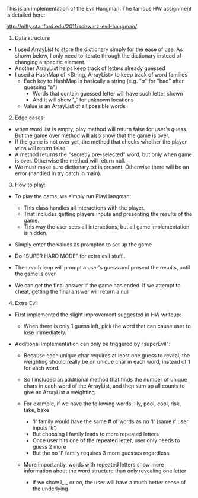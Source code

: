 This is an implementation of the Evil Hangman. The famous HW assignment is detailed here:

http://nifty.stanford.edu/2011/schwarz-evil-hangman/


1. Data structure
- I used ArrayList to store the dictionary simply for the ease of use. As shown below, I only need to iterate through the dictionary instead of changing a specific element. 
- Another ArrayList helps keep track of letters already guessed
- I used a HashMap of <String, ArrayList> to keep track of word families 
     - Each key to HashMap is basically a string (e.g. "_a_" for "bad" after guessing "a")
     	* Words that contain guessed letter will have such letter shown
     	* And it will show '_' for unknown locations
     - Value is an ArrayList of all possible words

2. Edge cases:
- when word list is empty, play method will return false for user's guess. But the game over method will also show that the game is over.
- If the game is not over yet, the method that checks whether the player wins will return false.
- A method returns the "secretly pre-selected" word, but only when game is over. Otherwise the method will return null.
- We must make sure dictionary.txt is present. Otherwise there will be an error (handled in try catch in main).

3. How to play:
- To play the game, we simply run PlayHangman:
	* This class handles all interactions with the player.
	* That includes getting players inputs and presenting the results of the game.
	* This way the user sees all interactions, but all game implementation is hidden.

- Simply enter the values as prompted to set up the game

- Do "SUPER HARD MODE" for extra evil stuff...

- Then each loop will prompt a user's guess and present the results, until the game is over
- We can get the final answer if the game has ended. If we attempt to cheat, getting the final answer will return a null

4. Extra Evil
- First implemented the slight improvement suggested in HW writeup:
	* When there is only 1 guess left, pick the word that can cause user to lose immediately.

- Additional implementation can only be triggered by "superEvil":
	* Because each unique char requires at least one guess to reveal, the weighting should really be on unique char in each word, instead of 1 for each word.
	* So I included an additional method that finds the number of unique chars in each word of the ArrayList, and then sum up all counts to give an ArrayList a weighting.

	* For example, if we have the following words: lily, pool, cool, risk, take, bake
		* 'l' family would have the same # of words as no 'l' (same if user inputs 'k')
		* But choosing l family leads to more repeated letters
		* Once user hits one of the repeated letter, user only needs to guess 2 more
		* But the no 'l' family requires 3 more guesses regardless

	* More importantly, words with repeated letters show more information about the word structure than only revealing one letter
		* if we show l_l_ or _oo_, the user will have a much better sense of the underlying

